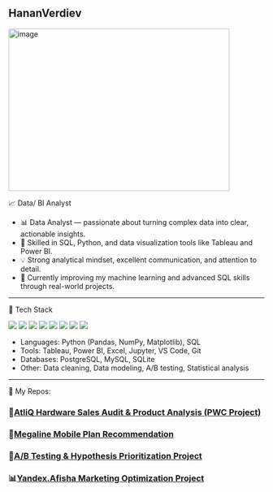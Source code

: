 HananVerdiev
---


<img width="435" height="320" alt="image" src="https://gist.github.com/user-attachments/assets/c9e23580-cdd8-4af2-9bbf-149672e1e96e" />

📈 Data/ BI Analyst
* 📊 Data Analyst — passionate about turning complex data into clear, actionable insights.
* 🧠 Skilled in SQL, Python, and data visualization tools like Tableau and Power BI.
* 💡 Strong analytical mindset, excellent communication, and attention to detail.
* 🌱 Currently improving my machine learning and advanced SQL skills through real-world projects.
---

🧰 Tech Stack

 <p> <img src="https://img.shields.io/badge/Python-3776AB?style=flat&logo=python&logoColor=white" /> <img src="https://img.shields.io/badge/SQL-003B57?style=flat&logo=databricks&logoColor=white" /> <img src="https://img.shields.io/badge/Tableau-E97627?style=flat&logo=tableau&logoColor=white" /> <img src="https://img.shields.io/badge/Power%20BI-F2C811?style=flat&logo=power-bi&logoColor=black" /> <img src="https://img.shields.io/badge/Excel-217346?style=flat&logo=microsoft-excel&logoColor=white" /> <img src="https://img.shields.io/badge/Jupyter-F37626?style=flat&logo=jupyter&logoColor=white" /> <img src="https://img.shields.io/badge/VS%20Code-007ACC?style=flat&logo=visual-studio-code&logoColor=white" /> <img src="https://img.shields.io/badge/Git-F05032?style=flat&logo=git&logoColor=white" /> </p>
 
- Languages: Python (Pandas, NumPy, Matplotlib), SQL
- Tools: Tableau, Power BI, Excel, Jupyter, VS Code, Git
- Databases: PostgreSQL, MySQL, SQLite
- Other: Data cleaning, Data modeling, A/B testing, Statistical analysis
---

🧰 My Repos:

### 🧠[AtliQ Hardware Sales Audit & Product Analysis (PWC Project)](https://github.com/HananVerdiev/AtliQ-Hardware-Final-Project)
### 📱[Megaline Mobile Plan Recommendation](https://github.com/HananVerdiev/Machine-Learning-Project)
### 🧪[A/B Testing & Hypothesis Prioritization Project](https://github.com/HananVerdiev/A-B-Testing)
### 📊[Yandex.Afisha Marketing Optimization Project](https://github.com/HananVerdiev/Business-Analytics)
